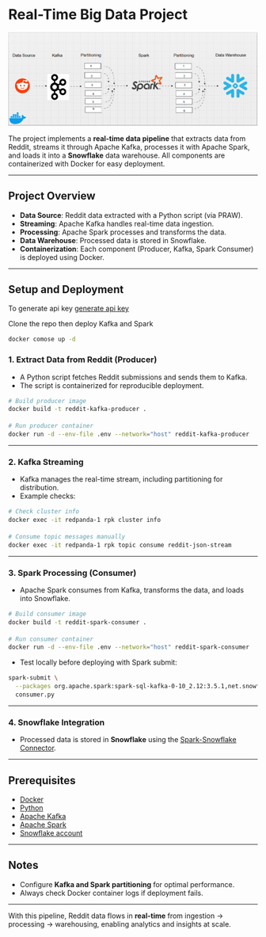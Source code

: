 

# Real-Time Big Data Project

![Data Pipeline Architecture](image/reddit_architecture.gif)  


The project implements a **real-time data pipeline** that extracts data from Reddit, streams it through Apache Kafka, processes it with Apache Spark, and loads it into a **Snowflake** data warehouse. All components are containerized with Docker for easy deployment.

---

## Project Overview

* **Data Source**: Reddit data extracted with a Python script (via PRAW).
* **Streaming**: Apache Kafka handles real-time data ingestion.
* **Processing**: Apache Spark processes and transforms the data.
* **Data Warehouse**: Processed data is stored in Snowflake.
* **Containerization**: Each component (Producer, Kafka, Spark Consumer) is deployed using Docker.

---

##  Setup and Deployment

To generate api key
[generate api key](https://www.reddit.com/prefs/apps)

Clone the repo then deploy Kafka and Spark
```bash
docker comose up -d
```
### 1. Extract Data from Reddit (Producer)

* A Python script fetches Reddit submissions and sends them to Kafka.
* The script is containerized for reproducible deployment.


```bash
# Build producer image
docker build -t reddit-kafka-producer .

# Run producer container
docker run -d --env-file .env --network="host" reddit-kafka-producer
```

---

### 2. Kafka Streaming

* Kafka manages the real-time stream, including partitioning for distribution.
* Example checks:

```bash
# Check cluster info
docker exec -it redpanda-1 rpk cluster info  

# Consume topic messages manually
docker exec -it redpanda-1 rpk topic consume reddit-json-stream  
```

---

### 3. Spark Processing (Consumer)

* Apache Spark consumes from Kafka, transforms the data, and loads into Snowflake.

```bash
# Build consumer image
docker build -t reddit-spark-consumer .

# Run consumer container
docker run -d --env-file .env --network="host" reddit-spark-consumer
```

* Test locally before deploying with Spark submit:

```bash
spark-submit \
  --packages org.apache.spark:spark-sql-kafka-0-10_2.12:3.5.1,net.snowflake:spark-snowflake_2.12:3.1.3 \
  consumer.py
```

---

### 4. Snowflake Integration

* Processed data is stored in **Snowflake** using the [Spark-Snowflake Connector](https://repo1.maven.org/maven2/net/snowflake/spark-snowflake_2.12/).

---

## Prerequisites

* [Docker](https://docs.docker.com/)
* [Python](https://www.python.org/)
* [Apache Kafka](https://kafka.apache.org/)
* [Apache Spark](https://spark.apache.org/)
* [Snowflake account](https://www.snowflake.com/)

---

##  Notes

* Configure **Kafka and Spark partitioning** for optimal performance.
* Always check Docker container logs if deployment fails.


---

 With this pipeline, Reddit data flows in **real-time** from ingestion → processing → warehousing, enabling analytics and insights at scale.

